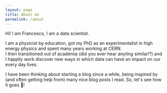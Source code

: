 ```yaml
---
layout: page
title: About me
permalink: /about
---
```

Hi! I am Francesco, I am a data scientist.

I am a physicist by education, got my PhD as an experimentalist in high energy physics and spent many years working at CERN.  
I then transitioned out of academia (did you ever hear anyting similar!?) and I happily work discover new ways in which data can have an impact on our every day lives.

I have been thinking about starting a blog since a while, being inspired by (and often getting help from) many nice blog posts I read. So, let's see how it goes :slightly_smiling_face:!